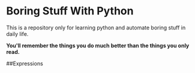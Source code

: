 # Boring Stuff With Python
This is a repository only for learning python and automate boring stuff in daily life.

**You'll remember the things you do much better than the things you only read.**

##Expressions
